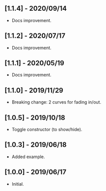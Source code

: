 ## [1.1.4] - 2020/09/14

* Docs improvement.

## [1.1.2] - 2020/07/17

* Docs improvement.

## [1.1.1] - 2020/05/19

* Docs improvement.

## [1.1.0] - 2019/11/29

* Breaking change: 2 curves for fading in/out.

## [1.0.5] - 2019/10/18

* Toggle constructor (to show/hide).

## [1.0.3] - 2019/06/18

* Added example.
 
## [1.0.0] - 2019/06/17

* Initial. 


